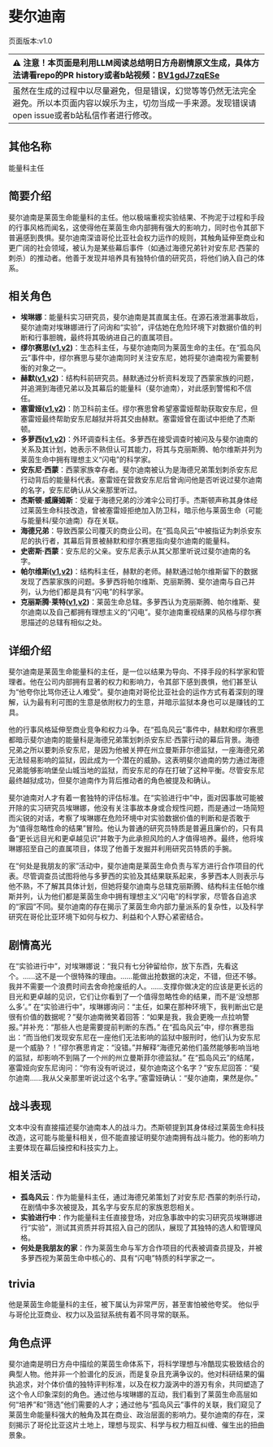 # 斐尔迪南
页面版本:v1.0
 

| :warning: 注意！本页面是利用LLM阅读总结明日方舟剧情原文生成，具体方法请看repo的PR history或者b站视频：[BV1gdJ7zqESe](https://www.bilibili.com/video/BV1gdJ7zqESe/)         |
|:----------------------------|
| 虽然在生成的过程中以尽量避免，但是错误，幻觉等等仍然无法完全避免。所以本页面内容以娱乐为主，切勿当成一手来源。发现错误请open issue或者b站私信作者进行修改。|



## 其他名称
能量科主任
## 简要介绍
斐尔迪南是莱茵生命能量科的主任。他以极端重视实验结果、不拘泥于过程和手段的行事风格而闻名，这使得他在莱茵生命内部拥有强大的影响力，同时也令其部下普遍感到畏惧。斐尔迪南深谙哥伦比亚社会权力运作的规则，其触角延伸至商业和更广阔的社会领域，被认为是某些幕后事件（如通过海德兄弟针对安东尼·西蒙的刺杀）的推动者。他善于发现并培养具有独特价值的研究员，将他们纳入自己的体系。
## 相关角色
-   **埃琳娜**：能量科实习研究员，斐尔迪南是其直属主任。在源石液泄漏事故后，斐尔迪南对埃琳娜进行了问询和“实验”，评估她在危险环境下对数据价值的判断和行事胆魄，最终将其吸纳进自己的直属项目。
-   **缪尔赛思([v1](char_249_mlyss.md),[v2](../char_v3/char_249_mlyss.md))**：生态科主任，与斐尔迪南同为莱茵生命的主任。在“孤岛风云”事件中，缪尔赛思与斐尔迪南同时关注安东尼，她将斐尔迪南视为需要制衡的对象之一。
-   **赫默([v1](char_108_silent.md),[v2](../char_v3/char_108_silent.md))**：结构科前研究员。赫默通过分析资料发现了西蒙家族的问题，并追溯到海德兄弟以及其幕后的能量科（斐尔迪南），对此感到警惕和不信任。
-   **塞雷娅([v1](char_202_demkni.md),[v2](../char_v3/char_202_demkni.md))**：防卫科前主任。缪尔赛思曾希望塞雷娅帮助获取安东尼，但塞雷娅最终帮助安东尼越狱并将其交由赫默。塞雷娅曾在面试中拒绝了杰斯顿。
-   **多萝西([v1](char_4048_doroth.md),[v2](../char_v3/char_4048_doroth.md))**：外环调查科主任。多萝西在接受调查时被问及与斐尔迪南的关系及其计划，她表示不熟但认可其能力，将其与克丽斯腾、帕尔维斯并列为莱茵生命中拥有理想主义“闪电”的科学家。
-   **安东尼·西蒙**：西蒙家族幸存者。斐尔迪南被认为是海德兄弟策划刺杀安东尼行动背后的能量科代表。塞雷娅在营救安东尼后曾询问他是否听说过斐尔迪南的名字，安东尼确认从父亲那里听过。
-   **杰斯顿·威廉姆斯**：受雇于海德兄弟的沙滩伞公司打手。杰斯顿声称其身体经过莱茵生命科技改造，曾被塞雷娅拒绝加入防卫科，暗示他与莱茵生命（可能与能量科/斐尔迪南）存在关联。
-   **海德兄弟**：导致西蒙公司覆灭的商业公司。在“孤岛风云”中被指证为刺杀安东尼的执行者，其幕后背景被赫默和缪尔赛思指向斐尔迪南的能量科。
-   **史密斯·西蒙**：安东尼的父亲。安东尼表示从其父那里听说过斐尔迪南的名字。
-   **帕尔维斯([v1](extended_char_pa_er_wei_si.md),[v2](../char_v3/extended_char_pa_er_wei_si.md))**：结构科主任，赫默的老师。赫默通过帕尔维斯留下的数据发现了西蒙家族的问题。多萝西将帕尔维斯、克丽斯腾、斐尔迪南与自己并列，认为他们都是具有“闪电”的科学家。
-   **克丽斯腾·莱特([v1](extended_char_336509.md),[v2](../char_v3/extended_char_336509.md))**：莱茵生命总辖。多萝西认为克丽斯腾、帕尔维斯、斐尔迪南以及自己都拥有理想主义的“闪电”。斐尔迪南重视结果的风格与缪尔赛思描述的总辖有相似之处。
## 详细介绍
斐尔迪南是莱茵生命能量科的主任，是一位以结果为导向、不择手段的科学家和管理者。他在公司内部拥有显著的权力和影响力，令其部下感到畏惧，他们甚至认为“他夸你比骂你还让人难受”。斐尔迪南对哥伦比亚社会的运作方式有着深刻的理解，认为最有利可图的生意是依附权力的生意，并暗示监狱本身也可以是赚钱的工具。

他的行事风格延伸至商业竞争和权力斗争。在“孤岛风云”事件中，赫默和缪尔赛思都暗示斐尔迪南的能量科是海德兄弟策划刺杀安东尼·西蒙行动的幕后背景。海德兄弟之所以要刺杀安东尼，是因为他被关押在州立曼斯菲尔德监狱，一座海德兄弟无法轻易影响的监狱，因此成为一个潜在的威胁。这表明斐尔迪南的势力通过海德兄弟能够影响堡垒山城当地的监狱，而安东尼的存在打破了这种平衡。尽管安东尼最终越狱成功，但斐尔迪南作为背后推动者的角色被提及和确认。

斐尔迪南对人才有着一套独特的评估标准。在“实验进行中”中，面对因事故可能被开除的实习研究员埃琳娜，他没有关注事故本身或合规性问题，而是通过一场简短而尖锐的对话，考察了埃琳娜在危险环境中对实验数据价值的判断和是否敢于为“值得忽略性命的结果”冒险。他认为普通的研究员特质是普遍且廉价的，只有具备“更长远目光和更卓越见识”并敢于为此承担风险的人才值得培养。最终，他将埃琳娜招至自己的直属项目，体现了他善于发掘并利用研究员特质的手腕。

在“何处是我朋友的家”活动中，斐尔迪南是莱茵生命负责与军方进行合作项目的代表。尽管调查员试图将他与多萝西的实验及其结果联系起来，多萝西本人则表示与他不熟，不了解其具体计划，但她将斐尔迪南与总辖克丽斯腾、结构科主任帕尔维斯并列，认为他们都是莱茵生命中拥有理想主义“闪电”的科学家，尽管各自追求的“家园”不同。斐尔迪南的存在揭示了莱茵生命内部力量派系的复杂性，以及科学研究在哥伦比亚环境下如何与权力、利益和个人野心紧密结合。
## 剧情高光
在“实验进行中”，对埃琳娜说：“我只有七分钟留给你，放下东西，先看这个。......这不是一个很特殊的理由。......能做出抢数据的决定，不错，但还不够。我并不需要一个浪费时间去舍命抢废纸的人。......支撑你做决定的应该是更长远的目光和更卓越的见识，它们让你看到了一个值得忽略性命的结果，而不是‘没想那么多’。”
在“实验进行中”，埃琳娜询问：“主任，如果在那种环境下，我判断出它是很有价值的数据呢？”斐尔迪南微笑着回答：“如果是我，我会更晚一点拉响警报。”并补充：“那些人也是需要提前判断的东西。”
在“孤岛风云”中，缪尔赛思指出：“而当他们发现安东尼在一座他们无法影响的监狱中服刑时，他们认为安东尼是一个威胁？！”缪尔赛思肯定：“没错。”并解释“海德兄弟他们虽然能够影响当地的监狱，却影响不到隔了一个州的州立曼斯菲尔德监狱。”
在“孤岛风云”的结尾，塞雷娅向安东尼询问：“你有没有听说过，斐尔迪南这个名字？”安东尼回答：“斐尔迪南......我从父亲那里听说过这个名字。”塞雷娅确认：“斐尔迪南，果然是你。”
## 战斗表现
文本中没有直接描述斐尔迪南本人的战斗力。杰斯顿提到其身体经过莱茵生命科技改造，这可能与能量科相关，但不能直接证明斐尔迪南拥有战斗能力。他的影响力主要体现在幕后操控和科技实力上。
## 相关活动
-   **孤岛风云**：作为能量科主任，通过海德兄弟策划了对安东尼·西蒙的刺杀行动，在剧情中多次被提及，其名字与安东尼的家族恩怨相关。
-   **实验进行中**：作为能量科主任直接登场，对应急事故中的实习研究员埃琳娜进行“实验”，测试其资质并将其招入自己的团队，展现了其独特的选人和管理风格。
-   **何处是我朋友的家**：作为莱茵生命与军方合作项目的代表被调查员提及，并被多萝西视为莱茵生命中核心的、具有“闪电”特质的科学家之一。
## trivia
他是莱茵生命能量科的主任，被下属认为非常严厉，甚至害怕被他夸奖。
他似乎与哥伦比亚商业、权力以及监狱系统有着不同寻常的联系。
## 角色点评
斐尔迪南是明日方舟中描绘的莱茵生命体系下，将科学理想与冷酷现实极致结合的典型人物。他并非一个脸谱化的反派，而是复杂且充满争议的。他对科研结果的偏执追求，对个体价值的独特评判标准，以及在权力漩涡中的游刃有余，共同塑造了这个令人印象深刻的角色。通过他与埃琳娜的互动，我们看到了莱茵生命高层如何“培养”和“筛选”他们需要的人才；通过他与“孤岛风云”事件的关联，我们窥见了莱茵生命能量科强大的触角及其在商业、政治层面的影响力。斐尔迪南的存在，深刻揭示了哥伦比亚这片土地上，理想与现实、科学与权力相互纠缠、催生出的扭曲景象。